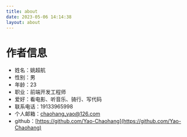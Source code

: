 ```yaml
---
title: about
date: 2023-05-06 14:14:38
layout: about
---
```

# 作者信息

- 姓名：姚超航
- 性别：男
- 年龄：23
- 职业：前端开发工程师
- 爱好：看电影、听音乐、骑行、写代码
- 联系电话：19133965998
- 个人邮箱：chaohang_yao@126.com
- github：[https://github.com/Yao-Chaohang](https://github.com/Yao-Chaohang)
